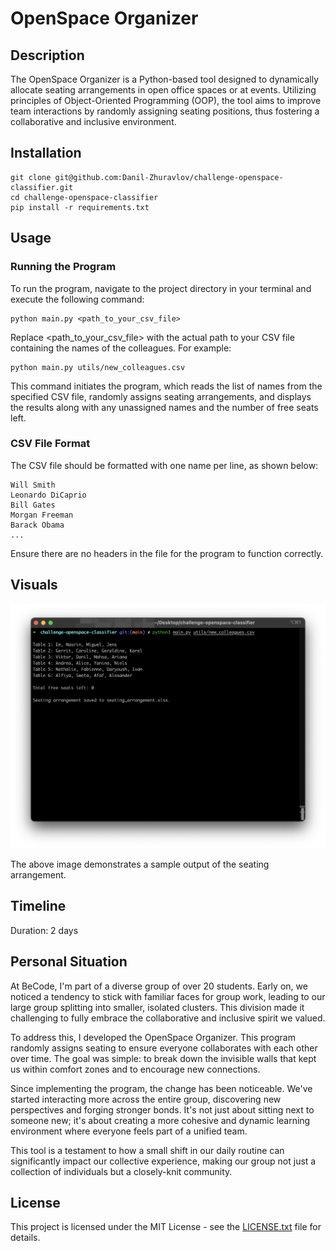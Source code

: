 # **OpenSpace Organizer**

## Description

The OpenSpace Organizer is a Python-based tool designed to dynamically allocate seating arrangements in open office spaces or at events. Utilizing principles of Object-Oriented Programming (OOP), the tool aims to improve team interactions by randomly assigning seating positions, thus fostering a collaborative and inclusive environment.

## Installation

    git clone git@github.com:Danil-Zhuravlov/challenge-openspace-classifier.git
    cd challenge-openspace-classifier
    pip install -r requirements.txt

## Usage

### Running the Program

To run the program, navigate to the project directory in your terminal and execute the following command:

    python main.py <path_to_your_csv_file>

Replace <path_to_your_csv_file> with the actual path to your CSV file containing the names of the colleagues. For example:

    python main.py utils/new_colleagues.csv

This command initiates the program, which reads the list of names from the specified CSV file, randomly assigns seating arrangements, and displays the results along with any unassigned names and the number of free seats left.

### CSV File Format

The CSV file should be formatted with one name per line, as shown below:

    Will Smith
    Leonardo DiCaprio
    Bill Gates
    Morgan Freeman
    Barack Obama
    ...

Ensure there are no headers in the file for the program to function correctly.


## Visuals

![Usage Example](images/Usage_Example.png)

The above image demonstrates a sample output of the seating arrangement.

## Timeline

Duration: 2 days

## Personal Situation

At BeCode, I'm part of a diverse group of over 20 students. Early on, we noticed a tendency to stick with familiar faces for group work, leading to our large group splitting into smaller, isolated clusters. This division made it challenging to fully embrace the collaborative and inclusive spirit we valued.

To address this, I developed the OpenSpace Organizer. This program randomly assigns seating to ensure everyone collaborates with each other over time. The goal was simple: to break down the invisible walls that kept us within comfort zones and to encourage new connections.

Since implementing the program, the change has been noticeable. We've started interacting more across the entire group, discovering new perspectives and forging stronger bonds. It's not just about sitting next to someone new; it's about creating a more cohesive and dynamic learning environment where everyone feels part of a unified team.

This tool is a testament to how a small shift in our daily routine can significantly impact our collective experience, making our group not just a collection of individuals but a closely-knit community.

## License

This project is licensed under the MIT License - see the [LICENSE.txt](LICENSE.txt) file for details.
